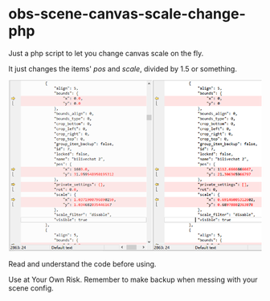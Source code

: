 # obs-scene-canvas-scale-change-php

Just a php script to let you change canvas scale on the fly.

It just changes the items' *pos* and *scale*, divided by 1.5 or something.

![obs-scene-canvas-scale-change-php snap](snap.png "obs-scene-canvas-scale-change-php snap")

Read and understand the code before using.

Use at Your Own Risk. Remember to make backup when messing with your scene config.
